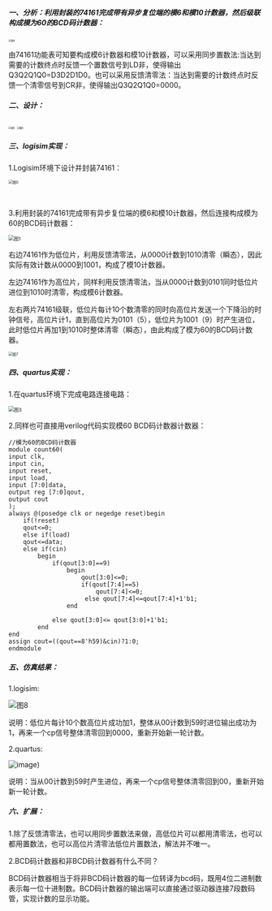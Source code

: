 ##### 一、分析：利用封装的74161完成带有异步复位端的模6和模10计数器，然后级联构成模为60的BCD码计数器：

<img src="image/图4.jpg" alt="图4" style="zoom: 33%;" />

​	由74161功能表可知要构成模6计数器和模10计数器，可以采用同步置数法:当达到需要的计数终点时反馈一个置数信号到LD非，使得输出Q3Q2Q1Q0=D3D2D1D0。也可以采用反馈清零法：当达到需要的计数终点时反馈一个清零信号到CR非，使得输出Q3Q2Q1Q0=0000。

##### 二、设计：

<img src="image/图5.jpg" alt="图5" style="zoom: 33%;" />

<img src="image/图6.jpg" alt="图6" style="zoom:33%;" />

##### 三、logisim实现：

1.Logisim环境下设计并封装74161：

<img src="image/图0.png" alt="图0" style="zoom: 50%;" />



​	

3.利用封装的74161完成带有异步复位端的模6和模10计数器，然后连接构成模为60的BCD码计数器：

<img src="image/图1.png" alt="图1" style="zoom: 67%;" />

​	右边74161作为低位片，利用反馈清零法，从0000计数到1010清零（瞬态），因此实际有效计数从0000到1001，构成了模10计数器。

​	左边74161作为高位片，同样利用反馈清零法，当从0000计数到0101同时低位片进位到1010时清零，构成模6计数器。

​	左右两片74161级联，低位片每计10个数清零的同时向高位片发送一个下降沿的时钟信号，高位片计1，直到高位片为0101（5），低位片为1001（9）时产生进位，此时低位片再加1到1010时整体清零（瞬态），由此构成了模为60的BCD码计数器。

<img src="image/图7.jpg" alt="图7" style="zoom: 50%;" />



##### 四、quartus实现：

1.在quartus环境下完成电路连接电路：

<img src="image/图3.png" alt="图3" style="zoom: 67%;" />

2.同样也可直接用verilog代码实现模60 BCD码计数器计数器：

```
//模为60的BCD码计数器
module count60(
input clk,
input cin,
input reset,
input load,
input [7:0]data,
output reg [7:0]qout,
output cout
);
always @(posedge clk or negedge reset)begin
    if(!reset)
    qout<=0;
    else if(load)
    qout<=data;
    else if(cin)
        begin
            if(qout[3:0]==9)
                begin
                    qout[3:0]<=0;
                    if(qout[7:4]==5)
                        qout[7:4]<=0;
                     else qout[7:4]<=qout[7:4]+1'b1;   
                end
                
            else qout[3:0]<= qout[3:0]+1'b1;
        end
end
assign cout=((qout==8'h59)&cin)?1:0;
endmodule

```

##### 五、仿真结果：

1.logisim:

![图8](image/图8.png)

说明：低位片每计10个数高位片成功加1，整体从00计数到59时进位输出成功为1，再来一个cp信号整体清零回到0000，重新开始新一轮计数。

2.quartus:

![image](image/图9.png))

​                                  说明：当从00计数到59时产生进位，再来一个cp信号整体清零回到00，重新开始新一轮计数。

##### 六、扩展：

1.除了反馈清零法，也可以用同步置数法来做，高低位片可以都用清零法，也可以都用置数法，也可以高位片清零法低位片置数法，解法并不唯一。

2.BCD码计数器和非BCD码计数器有什么不同？

BCD码计数器相当于将非BCD码计数器的每一位转译为bcd码，既用4位二进制数表示每一位十进制数。BCD码计数器的输出端可以直接通过驱动器连接7段数码管，实现计数的显示功能。
